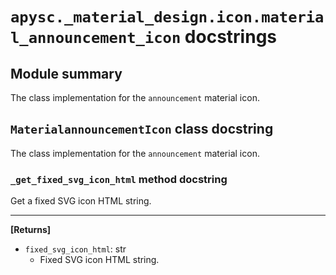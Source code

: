 # `apysc._material_design.icon.material_announcement_icon` docstrings

## Module summary

The class implementation for the `announcement` material icon.

## `MaterialannouncementIcon` class docstring

The class implementation for the `announcement` material icon.

### `_get_fixed_svg_icon_html` method docstring

Get a fixed SVG icon HTML string.<hr>

**[Returns]**

- `fixed_svg_icon_html`: str
  - Fixed SVG icon HTML string.